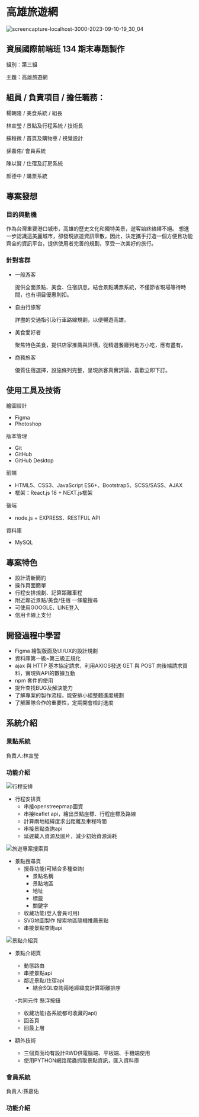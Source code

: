 # 高雄旅遊網
![screencapture-localhost-3000-2023-09-10-19_30_04](https://github.com/XuanYing0915/KH_Travel_Project/assets/133011607/1e3c2ae5-773b-41b8-9e3a-041a3a0711f4)





## 資展國際前端班 134 期末專題製作

組別：第三組

主題：高雄旅遊網



組員 / 負責項目 / 擔任職務：
------------------------------------------------
楊朝隆 / 美食系統 / 組長 

林宣瑩 / 景點及行程系統 / 技術長  

蘇稚微 / 首頁及購物車 / 視覺設計

孫嘉佑/ 會員系統 

陳以賢 / 住宿及訂房系統 

郝德中 / 購票系統

## 專案發想
### 目的與動機
作為台灣重要港口城市，高雄的歷史文化和獨特美景，遊客始終絡繹不絕。
想進一步認識這美麗城市，卻發現旅遊資訊零散，因此，決定攜手打造一個方便且功能齊全的資訊平台，提供使用者完善的規劃，享受一次美好的旅行。

### 針對客群
- 一般游客
  
  提供全面景點、美食、住宿訊息，結合景點購票系統，不僅節省現場等待時間，也有項目優惠則扣。
- 自由行旅客
  
  詳盡的交通指引及行車路線規劃，以便暢遊高雄。
- 美食愛好者
  
  聚焦特色美食，提供店家推薦與評價，從精選餐廳到地方小吃，應有盡有。
- 商務旅客
  
  優質住宿選擇，設施條列完整，呈現旅客真實評論，喜歡立即下訂。


## 使用工具及技術

繪圖設計
- Figma
- Photoshop

版本管理
- Git
- GitHub
- GitHub Desktop

前端
- HTML5、CSS3、JavaScript ES6+、Bootstrap5、SCSS/SASS、AJAX
- 框架：React.js 18 + NEXT.js框架

後端
- node.js + EXPRESS、RESTFUL API

資料庫
- MySQL


## 專案特色
- 設計清新簡約
- 操作頁面簡單
- 行程安排規劃、記算距離車程
- 附近鄰近景點/美食/住宿 一條龍搜尋
- 可使用GOOGLE、LINE登入
- 信用卡線上支付


## 開發過程中學習
- Figma 繪製版面及UI/UX的設計規劃
- 資料庫第一級~第三級正規化
- ajax 與 HTTP 基本協定請求，利用AXIOS發送 GET 與 POST 向後端請求資料，實現與API的數據互動
- npm 套件的使用
- 提升查找BUG及解決能力
- 了解專案的製作流程，能安排小組整體進度規劃
- 了解團隊合作的重要性，定期開會檢討進度


系統介紹
--------------------------------
### 景點系統             
負責人:林宣瑩
### 功能介紹
![行程安排](https://github.com/XuanYing0915/KH_Travel_Project/assets/133011607/5f751b37-b85a-4ed7-a450-e96355d9e84e)

- 行程安排頁
  - 串接openstreepmap圖資
  - 串接leaflet api，繪出景點座標、行程座標及路線
  - 計算兩地經緯度求出距離及車程時間
  - 串接景點查詢api
  - 延遲載入資源及圖片，減少初始資源消耗
 
![旅遊專案搜索頁](https://github.com/XuanYing0915/KH_Travel_Project/assets/133011607/b72007f7-9216-4826-b31d-e4b80d55f2c5)

- 景點搜尋頁
  - 搜尋功能(可結合多種查詢)
     - 景點名稱
     - 景點地區
     - 地址
     - 標籤  
     - 關鍵字
  - 收藏功能(登入會員可用)
  - SVG地圖製作 搜索地區隨機推薦景點
  - 串接景點查詢api
 
![景點介紹頁](https://github.com/XuanYing0915/KH_Travel_Project/assets/133011607/f712b58a-599c-4076-8cf8-8782a7148078)

- 景點介紹頁
  - 動態路由
  - 串接景點api
  - 鄰近景點/住宿api
     - 結合SQL查詢兩地經緯度計算距離排序
       
  -共同元件 懸浮按鈕
     - 收藏功能(各系統都可收藏的api)
     - 回首頁
     - 回最上層
   
- 額外技術
    - 三個頁面均有設計RWD供電腦端、平板端、手機端使用
    - 使用PYTHON網路爬蟲抓取景點資訊，匯入資料庫
   
### 會員系統             
負責人:孫嘉佑
### 功能介紹



